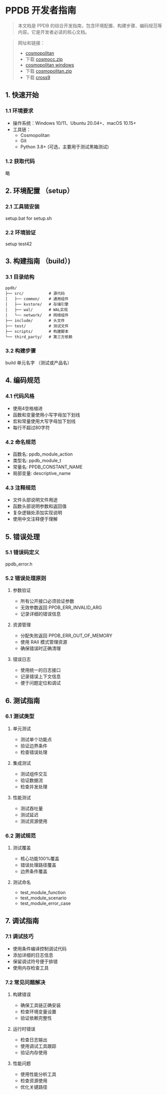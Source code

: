 # PPDB 开发者指南

> 本文档是 PPDB 的综合开发指南，包含环境配置、构建步骤、编码规范等内容。它是开发者必读的核心文档。

> 网址和链接：
> - [cosmopolitan](https://justine.lol/cosmopolitan/)
> - 下载 [cosmocc.zip](https://cosmo.zip/pub/cosmocc/cosmocc.zip)
> - [cosmopolitan windows](https://justine.lol/cosmopolitan/windows-compiling.html)
> - 下载 [cosmopolitan.zip](https://justine.lol/cosmopolitan/cosmopolitan.zip)
> - 下载 [cross9](https://justine.lol/linux-compiler-on-windows/cross9.zip)

## 1. 快速开始

### 1.1 环境要求
- 操作系统：Windows 10/11、Ubuntu 20.04+、macOS 10.15+
- 工具链：
  - Cosmopolitan
  - Git
  - Python 3.8+ (可选，主要用于测试黑箱测试)

### 1.2 获取代码

略

## 2. 环境配置 （setup）

### 2.1 工具链安装

setup.bat for setup.sh

### 2.2 环境验证

setup test42

## 3. 构建指南 （build）)

### 3.1 目录结构
```
ppdb/
├── src/           # 源代码
│   ├── common/    # 通用组件
│   ├── kvstore/   # 存储引擎
│   ├── wal/       # WAL实现
│   └── network/   # 网络组件
├── include/       # 头文件
├── test/          # 测试文件
├── scripts/       # 构建脚本
└── third_party/   # 第三方依赖
```

### 3.2 构建步骤

build 单元名字 （测试或产品名）

## 4. 编码规范

### 4.1 代码风格
- 使用4空格缩进
- 函数和变量使用小写字母加下划线
- 宏和常量使用大写字母加下划线
- 每行不超过80字符

### 4.2 命名规范
- 函数名: ppdb_module_action
- 类型名: ppdb_module_t
- 常量名: PPDB_CONSTANT_NAME
- 局部变量: descriptive_name

### 4.3 注释规范
- 文件头部说明文件用途
- 函数头部说明参数和返回值
- 复杂逻辑处添加实现说明
- 使用中文注释便于理解

## 5. 错误处理

### 5.1 错误码定义

ppdb_error.h

### 5.2 错误处理原则
1. 参数验证
   - 所有公开接口必须验证参数
   - 无效参数返回 PPDB_ERR_INVALID_ARG
   - 记录详细的错误信息

2. 资源管理
   - 分配失败返回 PPDB_ERR_OUT_OF_MEMORY
   - 使用 RAII 模式管理资源
   - 确保错误时正确清理

3. 错误日志
   - 使用统一的日志接口
   - 记录错误上下文信息
   - 便于问题定位和调试

## 6. 测试指南

### 6.1 测试类型
1. 单元测试
   - 测试单个功能点
   - 验证边界条件
   - 检查错误处理

2. 集成测试
   - 测试组件交互
   - 验证数据流
   - 检查并发处理

3. 性能测试
   - 测试吞吐量
   - 测试延迟
   - 测试资源使用

### 6.2 测试规范
1. 测试覆盖
   - 核心功能100%覆盖
   - 错误处理路径覆盖
   - 边界条件覆盖

2. 测试命名
   - test_module_function
   - test_module_scenario
   - test_module_error_case

## 7. 调试指南

### 7.1 调试技巧
- 使用条件编译控制调试代码
- 添加详细的日志信息
- 保留调试符号便于排错
- 使用内存检查工具

### 7.2 常见问题解决
1. 构建错误
   - 确保工具链正确安装
   - 检查环境变量设置
   - 验证依赖完整性

2. 运行时错误
   - 检查日志输出
   - 使用调试工具跟踪
   - 验证内存使用

3. 性能问题
   - 使用性能分析工具
   - 检查资源使用
   - 优化关键路径 